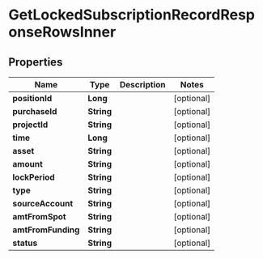 

# GetLockedSubscriptionRecordResponseRowsInner


## Properties

| Name | Type | Description | Notes |
|------------ | ------------- | ------------- | -------------|
|**positionId** | **Long** |  |  [optional] |
|**purchaseId** | **String** |  |  [optional] |
|**projectId** | **String** |  |  [optional] |
|**time** | **Long** |  |  [optional] |
|**asset** | **String** |  |  [optional] |
|**amount** | **String** |  |  [optional] |
|**lockPeriod** | **String** |  |  [optional] |
|**type** | **String** |  |  [optional] |
|**sourceAccount** | **String** |  |  [optional] |
|**amtFromSpot** | **String** |  |  [optional] |
|**amtFromFunding** | **String** |  |  [optional] |
|**status** | **String** |  |  [optional] |



